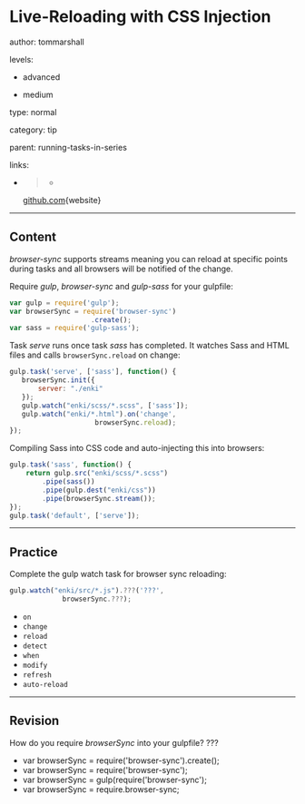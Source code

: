 # Live-Reloading with CSS Injection
author: tommarshall

levels:

  - advanced

  - medium

type: normal

category: tip

parent: running-tasks-in-series

links:

  - >-
    [github.com](https://github.com/gulpjs/gulp/blob/master/docs/recipes/server-with-livereload-and-css-injection.md){website}

---
## Content

*browser-sync* supports streams meaning you can reload at specific points during tasks and all browsers will be notified of the change. 

Require *gulp*, *browser-sync* and *gulp-sass* for your gulpfile:
```javaScript
var gulp = require('gulp');
var browserSync = require('browser-sync')
                    .create();
var sass = require('gulp-sass');
```
Task *serve* runs once task *sass* has completed. It watches Sass and HTML files and calls `browserSync.reload` on change:
```javaScript
gulp.task('serve', ['sass'], function() {
   browserSync.init({
       server: "./enki"
   });
   gulp.watch("enki/scss/*.scss", ['sass']);
   gulp.watch("enki/*.html").on('change', 
                     browserSync.reload);
});
```
Compiling Sass into CSS code and auto-injecting this into browsers:
```javaScript
gulp.task('sass', function() {
    return gulp.src("enki/scss/*.scss")
        .pipe(sass())
        .pipe(gulp.dest("enki/css"))
        .pipe(browserSync.stream());
});
gulp.task('default', ['serve']);
```

---
## Practice

Complete the gulp watch task for browser sync reloading:

```javascript
gulp.watch("enki/src/*.js").???('???', 
             browserSync.???);
```

* `on`
* `change`
* `reload`
* `detect`
* `when`
* `modify`
* `refresh`
* `auto-reload`

---
## Revision

How do you require *browserSync* into your gulpfile?
???
* var browserSync = require('browser-sync').create();
* var browserSync = require('browser-sync');
* var browserSync = gulp(require('browser-sync');
* var browserSync = require.browser-sync;